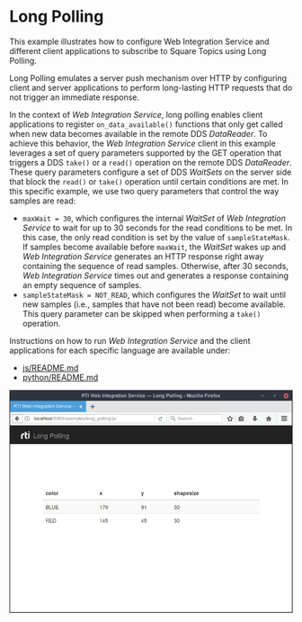 # Long Polling

This example illustrates how to configure Web Integration Service and different
client applications to subscribe to Square Topics using Long Polling.

Long Polling emulates a server push mechanism over HTTP by configuring client
and server applications to perform long-lasting HTTP requests that do not
trigger an immediate response.

In the context of _Web Integration Service_, long polling enables client
applications to register `on_data_available()` functions that only get called
when new data becomes available in the remote DDS _DataReader_. To achieve this
behavior, the _Web Integration Service_ client in this example leverages a set
of query parameters supported by the GET operation that triggers a DDS
`take()` or a `read()` operation on the remote DDS _DataReader_. These
query parameters configure a set of DDS *WaitSets* on the server side that
block the `read()` or `take()` operation until certain conditions are met.
In this specific example, we use two query parameters that control the way
samples are read:

-   `maxWait = 30`, which configures the internal *WaitSet* of _Web Integration
    Service_ to wait for up to 30 seconds for the read conditions to be met. In
    this case, the only read condition is set by the value of `sampleStateMask`.
    If samples become available before `maxWait`, the *WaitSet* wakes up and
    _Web Integration Service_ generates an HTTP response right away containing
    the sequence of read samples. Otherwise, after 30 seconds, _Web Integration
    Service_ times out and generates a response containing an empty sequence of
    samples.
-   `sampleStateMask = NOT_READ`, which configures the *WaitSet* to wait until
    new samples (i.e., samples that have not been read) become available. This
    query parameter can be skipped when performing a `take()` operation.

Instructions on how to run _Web Integration Service_ and the client
applications for each specific language are available under:

- [js/README.md](./js/README.md)
- [python/README.md](./python/README.md)

![Alt text](../../resources/img/long_polling.png "Long Polling Example Screenshot")
